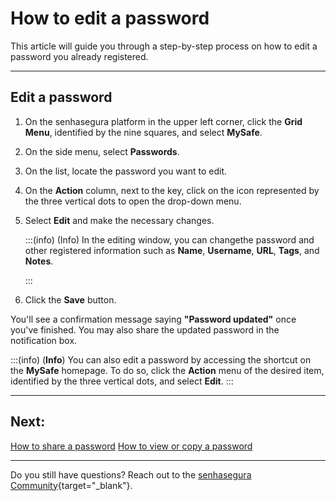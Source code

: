 # How to edit a password

This article will guide you through a step-by-step process on how to edit a password you already registered.
***
## Edit a password

1. On the senhasegura platform in the upper left corner, click the **Grid Menu**, identified by the nine squares, and select **MySafe**.
2. On the side menu, select **Passwords**. 
3. On the list, locate the password you want to edit.
4. On the **Action** column, next to the key, click on the icon represented by the three vertical dots to open the drop-down menu.
5. Select **Edit** and make the necessary changes.

    :::(info) (Info)
    In the editing window, you can changethe password and other registered information such as **Name**, **Username**, **URL**, **Tags**, and **Notes**.

    :::
7. Click the **Save** button.

You'll see a confirmation message saying **"Password updated"** once you've finished. You may also share the updated password in the notification box.

:::(info) (**Info**)
You can also edit a password by accessing the shortcut on the **MySafe** homepage. To do so, click the **Action** menu of the desired item, identified by the three vertical dots, and select **Edit**.
:::

***

## Next:
[How to share a password](/v3-33/docs/mysafe-passwords-share)
[How to view or copy a password](/v3-33/docs/mysafe-passwords-view-copy)

***

Do you still have questions? Reach out to the [senhasegura Community](https://community.senhasegura.io/){target="_blank"}.